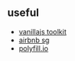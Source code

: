 ## useful

* [vanillajs toolkit](https://vanillajstoolkit.com/)
* [airbnb sg](https://github.com/airbnb/javascript/)
* [polyfill.io](https://polyfill.io/)
